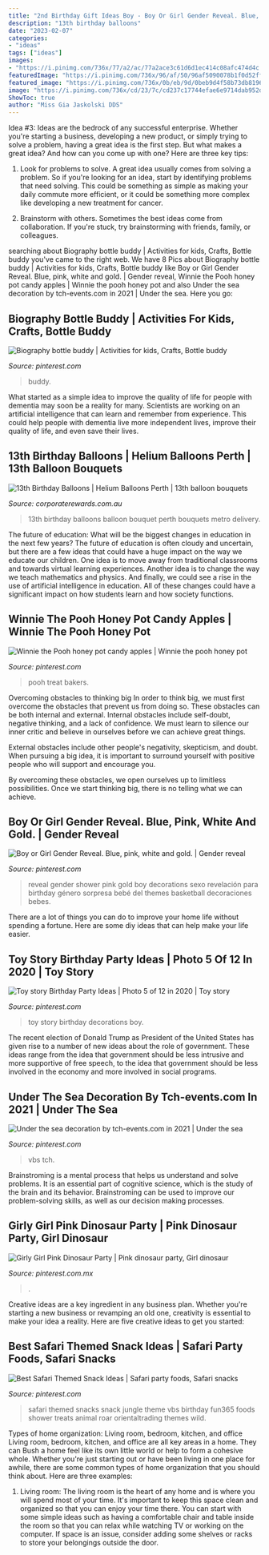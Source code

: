 ```yaml
---
title: "2nd Birthday Gift Ideas Boy - Boy Or Girl Gender Reveal. Blue, Pink, White And Gold."
description: "13th birthday balloons"
date: "2023-02-07"
categories:
- "ideas"
tags: ["ideas"]
images:
- "https://i.pinimg.com/736x/77/a2/ac/77a2ace3c61d6d1ec414c08afc474d4c.jpg"
featuredImage: "https://i.pinimg.com/736x/96/af/50/96af5090078b1f0d52ff12630a5fd00b.jpg"
featured_image: "https://i.pinimg.com/736x/0b/eb/9d/0beb9d4f58b73db81966fe8876f74dad.jpg"
image: "https://i.pinimg.com/736x/cd/23/7c/cd237c17744efae6e9714dab952d0661.jpg"
ShowToc: true
author: "Miss Gia Jaskolski DDS"
---
```



Idea #3:
Ideas are the bedrock of any successful enterprise. Whether you're starting a business, developing a new product, or simply trying to solve a problem, having a great idea is the first step.
But what makes a great idea? And how can you come up with one? Here are three key tips:

1. Look for problems to solve. A great idea usually comes from solving a problem. So if you're looking for an idea, start by identifying problems that need solving. This could be something as simple as making your daily commute more efficient, or it could be something more complex like developing a new treatment for cancer.

2. Brainstorm with others. Sometimes the best ideas come from collaboration. If you're stuck, try brainstorming with friends, family, or colleagues.

	

		
searching about Biography bottle buddy | Activities for kids, Crafts, Bottle buddy you've came to the right web. We have 8 Pics about Biography bottle buddy | Activities for kids, Crafts, Bottle buddy like Boy or Girl Gender Reveal. Blue, pink, white and gold. | Gender reveal, Winnie the Pooh honey pot candy apples | Winnie the pooh honey pot and also Under the sea decoration by tch-events.com in 2021 | Under the sea. Here you go:
		
    
## Biography Bottle Buddy | Activities For Kids, Crafts, Bottle Buddy

<img loading=lazy src="https://i.pinimg.com/736x/96/af/50/96af5090078b1f0d52ff12630a5fd00b.jpg" onerror="this.onerror=null;this.src='https://tse1.mm.bing.net/th?id=OIP.11uFA87BrPe0kVtWGDhsDwHaJ3&amp;pid=15.1';" alt="Biography bottle buddy | Activities for kids, Crafts, Bottle buddy">

_Source: pinterest.com_

>buddy. 

	

What started as a simple idea to improve the quality of life for people with dementia may soon be a reality for many. Scientists are working on an artificial intelligence that can learn and remember from experience. This could help people with dementia live more independent lives, improve their quality of life, and even save their lives.

    
## 13th Birthday Balloons | Helium Balloons Perth | 13th Balloon Bouquets

<img loading=lazy src="http://www.corporaterewards.com.au/persistent/catalogue_images/products/13th-bouquet75500.jpg" onerror="this.onerror=null;this.src='https://tse3.mm.bing.net/th?id=OIP.c6IWknlFZi97awER1WBobAHaOT&amp;pid=15.1';" alt="13th Birthday Balloons | Helium Balloons Perth | 13th balloon bouquets">

_Source: corporaterewards.com.au_

>13th birthday balloons balloon bouquet perth bouquets metro delivery. 

	

The future of education: What will be the biggest changes in education in the next few years?
The future of education is often cloudy and uncertain, but there are a few ideas that could have a huge impact on the way we educate our children. One idea is to move away from traditional classrooms and towards virtual learning experiences. Another idea is to change the way we teach mathematics and physics. And finally, we could see a rise in the use of artificial intelligence in education. All of these changes could have a significant impact on how students learn and how society functions.

    
## Winnie The Pooh Honey Pot Candy Apples | Winnie The Pooh Honey Pot

<img loading=lazy src="https://i.pinimg.com/736x/fe/09/40/fe094059ccb556162023dbb1bc569bd2.jpg" onerror="this.onerror=null;this.src='https://tse3.mm.bing.net/th?id=OIP.xrT_gylVHobhrdb9n7rz-AHaKX&amp;pid=15.1';" alt="Winnie the Pooh honey pot candy apples | Winnie the pooh honey pot">

_Source: pinterest.com_

>pooh treat bakers. 

	

Overcoming obstacles to thinking big
In order to think big, we must first overcome the obstacles that prevent us from doing so. These obstacles can be both internal and external.
Internal obstacles include self-doubt, negative thinking, and a lack of confidence. We must learn to silence our inner critic and believe in ourselves before we can achieve great things.

External obstacles include other people's negativity, skepticism, and doubt. When pursuing a big idea, it is important to surround yourself with positive people who will support and encourage you.

By overcoming these obstacles, we open ourselves up to limitless possibilities. Once we start thinking big, there is no telling what we can achieve.

    
## Boy Or Girl Gender Reveal. Blue, Pink, White And Gold. | Gender Reveal

<img loading=lazy src="https://i.pinimg.com/736x/0b/eb/9d/0beb9d4f58b73db81966fe8876f74dad.jpg" onerror="this.onerror=null;this.src='https://tse3.mm.bing.net/th?id=OIP.zW5yWdb0ILGs29mtS_qzngHaJ3&amp;pid=15.1';" alt="Boy or Girl Gender Reveal. Blue, pink, white and gold. | Gender reveal">

_Source: pinterest.com_

>reveal gender shower pink gold boy decorations sexo revelación para birthday género sorpresa bebé del themes basketball decoraciones bebes. 

	

There are a lot of things you can do to improve your home life without spending a fortune. Here are some diy ideas that can help make your life easier.

    
## Toy Story Birthday Party Ideas | Photo 5 Of 12 In 2020 | Toy Story

<img loading=lazy src="https://i.pinimg.com/736x/57/82/db/5782dbc8d3ee08388f049681697b1b28.jpg" onerror="this.onerror=null;this.src='https://tse2.mm.bing.net/th?id=OIP.HH_ykKCTzwVLaORd1DX1hwHaLH&amp;pid=15.1';" alt="Toy story Birthday Party Ideas | Photo 5 of 12 in 2020 | Toy story">

_Source: pinterest.com_

>toy story birthday decorations boy. 

	

The recent election of Donald Trump as President of the United States has given rise to a number of new ideas about the role of government. These ideas range from the idea that government should be less intrusive and more supportive of free speech, to the idea that government should be less involved in the economy and more involved in social programs.

    
## Under The Sea Decoration By Tch-events.com In 2021 | Under The Sea

<img loading=lazy src="https://i.pinimg.com/736x/cd/23/7c/cd237c17744efae6e9714dab952d0661.jpg" onerror="this.onerror=null;this.src='https://tse2.mm.bing.net/th?id=OIP.ti-A5ytSL7goDKxaoEWoyAHaJ3&amp;pid=15.1';" alt="Under the sea decoration by tch-events.com in 2021 | Under the sea">

_Source: pinterest.com_

>vbs tch. 

	

Brainstroming is a mental process that helps us understand and solve problems. It is an essential part of cognitive science, which is the study of the brain and its behavior. Brainstroming can be used to improve our problem-solving skills, as well as our decision making processes.

    
## Girly Girl Pink Dinosaur Party | Pink Dinosaur Party, Girl Dinosaur

<img loading=lazy src="https://i.pinimg.com/736x/77/a2/ac/77a2ace3c61d6d1ec414c08afc474d4c.jpg" onerror="this.onerror=null;this.src='https://tse4.mm.bing.net/th?id=OIP.Pr3CK3xkgw2s_EpRKFEM8wHaLG&amp;pid=15.1';" alt="Girly Girl Pink Dinosaur Party | Pink dinosaur party, Girl dinosaur">

_Source: pinterest.com.mx_

>. 

	

Creative ideas are a key ingredient in any business plan. Whether you're starting a new business or revamping an old one, creativity is essential to make your idea a reality. Here are five creative ideas to get you started: 

    
## Best Safari Themed Snack Ideas | Safari Party Foods, Safari Snacks

<img loading=lazy src="https://i.pinimg.com/736x/f4/ba/7d/f4ba7dd694299edf1fdd06827f4a73ae.jpg" onerror="this.onerror=null;this.src='https://tse1.mm.bing.net/th?id=OIP.QuNidyQtSZmbkSRT0BMm3wHaJ3&amp;pid=15.1';" alt="Best Safari Themed Snack Ideas | Safari party foods, Safari snacks">

_Source: pinterest.com_

>safari themed snacks snack jungle theme vbs birthday fun365 foods shower treats animal roar orientaltrading themes wild. 

	

Types of home organization: Living room, bedroom, kitchen, and office
Living room, bedroom, kitchen, and office are all key areas in a home. They can Bush a home feel like its own little world or help to form a cohesive whole. Whether you're just starting out or have been living in one place for awhile, there are some common types of home organization that you should think about. Here are three examples:
1. Living room: The living room is the heart of any home and is where you will spend most of your time. It's important to keep this space clean and organized so that you can enjoy your time there. You can start with some simple ideas such as having a comfortable chair and table inside the room so that you can relax while watching TV or working on the computer. If space is an issue, consider adding some shelves or racks to store your belongings outside the door.


